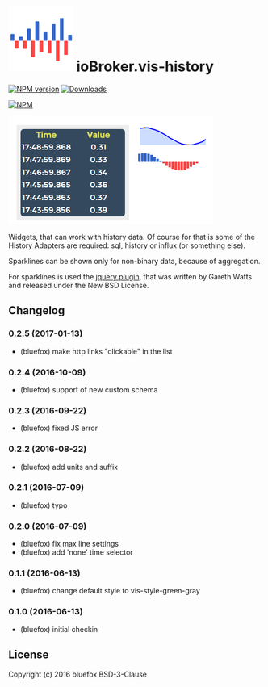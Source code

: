 ![Logo](admin/vis-history.png)
ioBroker.vis-history
============
[![NPM version](http://img.shields.io/npm/v/iobroker.vis-history.svg)](https://www.npmjs.com/package/iobroker.vis-history)
[![Downloads](https://img.shields.io/npm/dm/iobroker.vis-history.svg)](https://www.npmjs.com/package/iobroker.vis-history)

[![NPM](https://nodei.co/npm/iobroker.vis-history.png?downloads=true)](https://nodei.co/npm/iobroker.vis-history/)


![Screenshot](img/widgets.png)

Widgets, that can work with history data. Of course for that is some of the History Adapters are required: sql, history or influx (or something else).

Sparklines can be shown only for non-binary data, because of aggregation.

For sparklines is used the [jquery plugin](http://omnipotent.net/jquery.sparkline/), that was written by Gareth Watts and released under the New BSD License. 

## Changelog

### 0.2.5 (2017-01-13)
- (bluefox) make http links "clickable" in the list

### 0.2.4 (2016-10-09)
- (bluefox) support of new custom schema

### 0.2.3 (2016-09-22)
- (bluefox) fixed JS error

### 0.2.2 (2016-08-22)
- (bluefox) add units and suffix

### 0.2.1 (2016-07-09)
- (bluefox) typo

### 0.2.0 (2016-07-09)
- (bluefox) fix max line settings
- (bluefox) add 'none' time selector

### 0.1.1 (2016-06-13)
- (bluefox) change default style to vis-style-green-gray

### 0.1.0 (2016-06-13)
- (bluefox) initial checkin

## License
 Copyright (c) 2016 bluefox
 BSD-3-Clause
